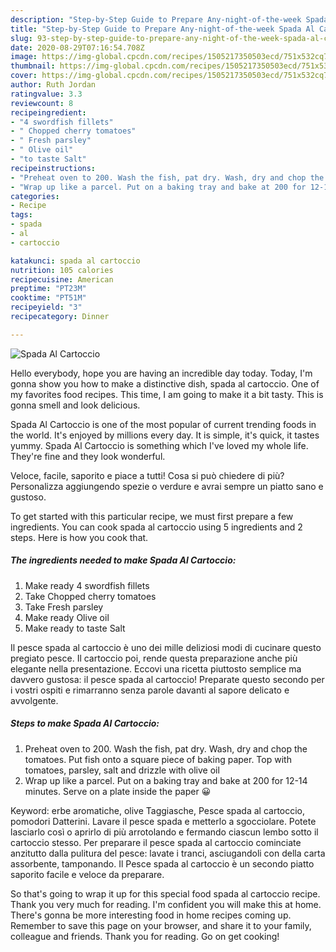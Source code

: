 ```yaml
---
description: "Step-by-Step Guide to Prepare Any-night-of-the-week Spada Al Cartoccio"
title: "Step-by-Step Guide to Prepare Any-night-of-the-week Spada Al Cartoccio"
slug: 93-step-by-step-guide-to-prepare-any-night-of-the-week-spada-al-cartoccio
date: 2020-08-29T07:16:54.708Z
image: https://img-global.cpcdn.com/recipes/1505217350503ecd/751x532cq70/spada-al-cartoccio-recipe-main-photo.jpg
thumbnail: https://img-global.cpcdn.com/recipes/1505217350503ecd/751x532cq70/spada-al-cartoccio-recipe-main-photo.jpg
cover: https://img-global.cpcdn.com/recipes/1505217350503ecd/751x532cq70/spada-al-cartoccio-recipe-main-photo.jpg
author: Ruth Jordan
ratingvalue: 3.3
reviewcount: 8
recipeingredient:
- "4 swordfish fillets"
- " Chopped cherry tomatoes"
- " Fresh parsley"
- " Olive oil"
- "to taste Salt"
recipeinstructions:
- "Preheat oven to 200. Wash the fish, pat dry. Wash, dry and chop the tomatoes. Put fish onto a square piece of baking paper. Top with tomatoes, parsley, salt and drizzle with olive oil"
- "Wrap up like a parcel. Put on a baking tray and bake at 200 for 12-14 minutes. Serve on a plate inside the paper 😀"
categories:
- Recipe
tags:
- spada
- al
- cartoccio

katakunci: spada al cartoccio 
nutrition: 105 calories
recipecuisine: American
preptime: "PT23M"
cooktime: "PT51M"
recipeyield: "3"
recipecategory: Dinner

---
```



![Spada Al Cartoccio](https://img-global.cpcdn.com/recipes/1505217350503ecd/751x532cq70/spada-al-cartoccio-recipe-main-photo.jpg)

Hello everybody, hope you are having an incredible day today. Today, I'm gonna show you how to make a distinctive dish, spada al cartoccio. One of my favorites food recipes. This time, I am going to make it a bit tasty. This is gonna smell and look delicious.

Spada Al Cartoccio is one of the most popular of current trending foods in the world. It's enjoyed by millions every day. It is simple, it's quick, it tastes yummy. Spada Al Cartoccio is something which I've loved my whole life. They're fine and they look wonderful.

Veloce, facile, saporito e piace a tutti! Cosa si può chiedere di più? Personalizza aggiungendo spezie o verdure e avrai sempre un piatto sano e gustoso.


To get started with this particular recipe, we must first prepare a few ingredients. You can cook spada al cartoccio using 5 ingredients and 2 steps. Here is how you cook that.

<!--inarticleads1-->

##### The ingredients needed to make Spada Al Cartoccio:

1. Make ready 4 swordfish fillets
1. Take  Chopped cherry tomatoes
1. Take  Fresh parsley
1. Make ready  Olive oil
1. Make ready to taste Salt


Il pesce spada al cartoccio è uno dei mille deliziosi modi di cucinare questo pregiato pesce. Il cartoccio poi, rende questa preparazione anche più elegante nella presentazione. Eccovi una ricetta piuttosto semplice ma davvero gustosa: il pesce spada al cartoccio! Preparate questo secondo per i vostri ospiti e rimarranno senza parole davanti al sapore delicato e avvolgente. 

<!--inarticleads2-->

##### Steps to make Spada Al Cartoccio:

1. Preheat oven to 200. Wash the fish, pat dry. Wash, dry and chop the tomatoes. Put fish onto a square piece of baking paper. Top with tomatoes, parsley, salt and drizzle with olive oil
1. Wrap up like a parcel. Put on a baking tray and bake at 200 for 12-14 minutes. Serve on a plate inside the paper 😀


Keyword: erbe aromatiche, olive Taggiasche, Pesce spada al cartoccio, pomodori Datterini. Lavare il pesce spada e metterlo a sgocciolare. Potete lasciarlo così o aprirlo di più arrotolando e fermando ciascun lembo sotto il cartoccio stesso. Per preparare il pesce spada al cartoccio cominciate anzitutto dalla pulitura del pesce: lavate i tranci, asciugandoli con della carta assorbente, tamponando. Il Pesce spada al cartoccio è un secondo piatto saporito facile e veloce da preparare. 

So that's going to wrap it up for this special food spada al cartoccio recipe. Thank you very much for reading. I'm confident you will make this at home. There's gonna be more interesting food in home recipes coming up. Remember to save this page on your browser, and share it to your family, colleague and friends. Thank you for reading. Go on get cooking!
